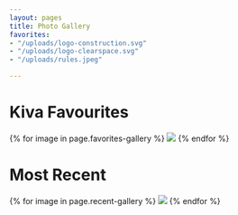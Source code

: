 ```yaml
---
layout: pages
title: Photo Gallery
favorites:
- "/uploads/logo-construction.svg"
- "/uploads/logo-clearspace.svg"
- "/uploads/rules.jpeg"

---
```

# Kiva Favourites

<div class="triple-grid">
{% for image in page.favorites-gallery %}
<img src="{{ image | relative_url }}">
{% endfor %}
</div>

# Most Recent


<div class="triple-grid">
{% for image in page.recent-gallery %}
<img src="{{ image | relative_url }}">
{% endfor %}
</div>